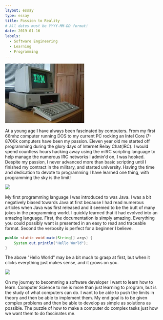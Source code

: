 ```yaml
---
layout: essay
type: essay
title: Passion to Reality
# All dates must be YYYY-MM-DD format!
date: 2019-01-16
labels:
  - Software Engineering
  - Learning
  - Programming
---
```


<img class="ui tiny left circular floated image" src="../images/old-computer.jpg">

At a young age I have always been fascinated by computers. From my first 66mhz computer running DOS to my current PC rocking an Intel Core i7-8700k computers have been my passion. Eleven year old me started off programming during the glory days of Internet Relay Chat(IRC). I would spend countless hours hacking away using the mIRC scripting language to help manage the numerous IRC networks I admin'd on, I was hooked. Despite my passion, I never advanced more than basic scripting until I finished my contract in the military, and started university. Having the time and dedication to devote to programming I have learned one thing, with programming the sky is the limit!  

<img class="ui tiny left circular floated image" src="../images/design-technology.jpg">

My first programming language I was introduced to was Java. I was a bit negatively biased towards Java at first because I had read numerous articles when Java was first released and it seemed to be the butt of many jokes in the programming world. I quickly learned that it had evolved into an amazing language. First, the documentation is simply amazing. Everything you could possibly want is presented in an easy to read and traceable format. Second the verbosity is perfect for a beginner I believe. 

```java
public static void main(String[] args) {
	System.out.println("Hello World");
}
```

The above "Hello World" may be a bit much to grasp at first, but when it clicks everything just makes sense, and it grows on you. 

<img class="ui tiny left circular floated image" src="../images/software-code.jpg">

On my journey to becomming a software developer I want to learn how to learn. Computer Science to me is more than just learning to program, but is the study of what computers can do. I want to be able to push the limits in theory and then be able to implement them. My end goal is to be given complex problems and then be able to develop as simple as solutions as possible. The puzzle of how to make a computer do complex tasks just how we want them to do fascinates me.    

